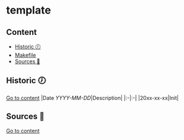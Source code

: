 # template

## Content
- [Historic :clock7:](#historic-clock7)
- [Makefile](make_file)
- [Sources :link:](#sources-link)

## Historic :clock7:
[Go to content](#content)
|Date _YYYY-MM-DD_|Description|
|:-|:-|
|20xx-xx-xx|Init|

## Sources :link:
[Go to content](#content)
